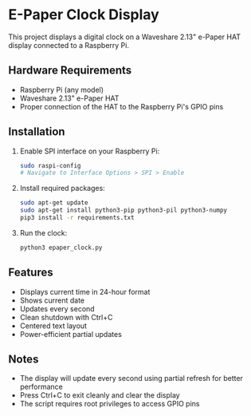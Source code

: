 # E-Paper Clock Display

This project displays a digital clock on a Waveshare 2.13" e-Paper HAT display connected to a Raspberry Pi.

## Hardware Requirements

- Raspberry Pi (any model)
- Waveshare 2.13" e-Paper HAT
- Proper connection of the HAT to the Raspberry Pi's GPIO pins

## Installation

1. Enable SPI interface on your Raspberry Pi:
   ```bash
   sudo raspi-config
   # Navigate to Interface Options > SPI > Enable

2. Install required packages:
   ```bash
   sudo apt-get update
   sudo apt-get install python3-pip python3-pil python3-numpy
   pip3 install -r requirements.txt
   ```

3. Run the clock:
   ```bash
   python3 epaper_clock.py
   ```

## Features

- Displays current time in 24-hour format
- Shows current date
- Updates every second
- Clean shutdown with Ctrl+C
- Centered text layout
- Power-efficient partial updates

## Notes

- The display will update every second using partial refresh for better performance
- Press Ctrl+C to exit cleanly and clear the display
- The script requires root privileges to access GPIO pins